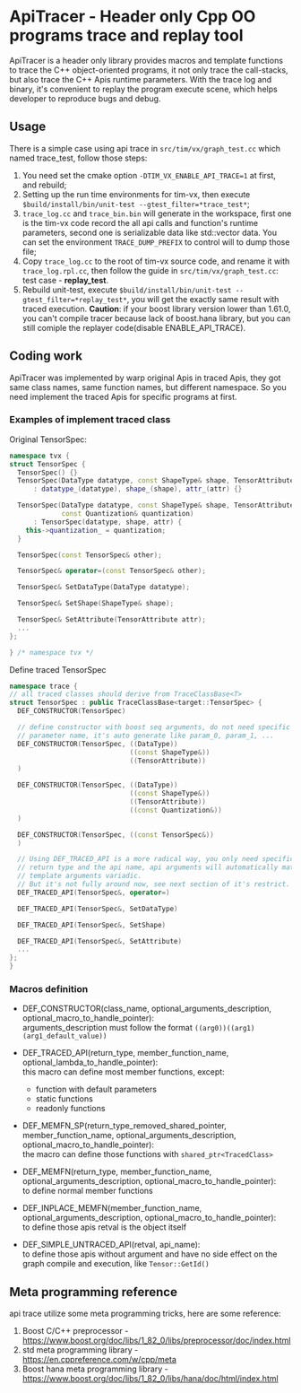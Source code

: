 # ApiTracer - Header only Cpp OO programs trace and replay tool

ApiTracer is a header only library provides macros and template functions to trace the C++ object-oriented programs, it not only trace the call-stacks, but also trace the C++ Apis runtime parameters. With the trace log and binary, it's convenient to replay the program execute scene, which helps developer to reproduce bugs and debug.

## Usage
There is a simple case using api trace in `src/tim/vx/graph_test.cc` which named trace_test, follow those steps:  
1. You need set the cmake option `-DTIM_VX_ENABLE_API_TRACE=1` at first, and rebuild;
2. Setting up the run time environments for tim-vx, then execute `$build/install/bin/unit-test --gtest_filter=*trace_test*`;
3. `trace_log.cc` and `trace_bin.bin` will generate in the workspace, first one is the tim-vx code record the all api calls and function's runtime parameters, second one is serializable data like std::vector data. You can set the environment `TRACE_DUMP_PREFIX` to control will to dump those file;
4. Copy `trace_log.cc` to the root of tim-vx source code, and rename it with `trace_log.rpl.cc`, then follow the guide in `src/tim/vx/graph_test.cc`: test case - **replay_test**.
5. Rebuild unit-test, execute `$build/install/bin/unit-test --gtest_filter=*replay_test*`, you will get the exactly same result with traced execution.
**Caution**: if your boost library version lower than 1.61.0, you can't compile tracer because lack of boost.hana library, but you can still comiple the replayer code(disable ENABLE_API_TRACE).

## Coding work
ApiTracer was implemented by warp original Apis in traced Apis, they got same class names, same function names, but different namespace. So you need implement the traced Apis for specific programs at first.

### Examples of implement traced class
Original TensorSpec:
``` C++
namespace tvx {
struct TensorSpec {
  TensorSpec() {}
  TensorSpec(DataType datatype, const ShapeType& shape, TensorAttribute attr)
      : datatype_(datatype), shape_(shape), attr_(attr) {}

  TensorSpec(DataType datatype, const ShapeType& shape, TensorAttribute attr,
             const Quantization& quantization)
      : TensorSpec(datatype, shape, attr) {
    this->quantization_ = quantization;
  }

  TensorSpec(const TensorSpec& other);

  TensorSpec& operator=(const TensorSpec& other);

  TensorSpec& SetDataType(DataType datatype);

  TensorSpec& SetShape(ShapeType& shape);

  TensorSpec& SetAttribute(TensorAttribute attr);
  ...
};

} /* namespace tvx */
```
Define traced TensorSpec
``` C++
namespace trace {
// all traced classes should derive from TraceClassBase<T>
struct TensorSpec : public TraceClassBase<target::TensorSpec> {
  DEF_CONSTRUCTOR(TensorSpec)

  // define constructor with boost seq arguments, do not need specific the
  // parameter name, it's auto generate like param_0, param_1, ...
  DEF_CONSTRUCTOR(TensorSpec, ((DataType))
                              ((const ShapeType&))
                              ((TensorAttribute))
  )

  DEF_CONSTRUCTOR(TensorSpec, ((DataType))
                              ((const ShapeType&))
                              ((TensorAttribute))
                              ((const Quantization&))
  )

  DEF_CONSTRUCTOR(TensorSpec, ((const TensorSpec&))
  )

  // Using DEF_TRACED_API is a more radical way, you only need specific the api
  // return type and the api name, api arguments will automatically match by the
  // template arguments variadic.
  // But it's not fully around now, see next section of it's restrict.
  DEF_TRACED_API(TensorSpec&, operator=)

  DEF_TRACED_API(TensorSpec&, SetDataType)

  DEF_TRACED_API(TensorSpec&, SetShape)

  DEF_TRACED_API(TensorSpec&, SetAttribute)
  ...
};
}
```

### Macros definition
- DEF_CONSTRUCTOR(class_name, optional_arguments_description, optional_macro_to_handle_pointer):  
arguments_description must follow the format `((arg0))((arg1)(arg1_default_value))`

- DEF_TRACED_API(return_type, member_function_name, optional_lambda_to_handle_pointer):  
this macro can define most member functions, except:
  - function with default parameters
  - static functions
  - readonly functions

- DEF_MEMFN_SP(return_type_removed_shared_pointer, member_function_name, optional_arguments_description, optional_macro_to_handle_pointer):  
the macro can define those functions with `shared_ptr<TracedClass>`

- DEF_MEMFN(return_type, member_function_name, optional_arguments_description, optional_macro_to_handle_pointer):  
to define normal member functions

- DEF_INPLACE_MEMFN(member_function_name, optional_arguments_description, optional_macro_to_handle_pointer):  
to define those apis retval is the object itself

- DEF_SIMPLE_UNTRACED_API(retval, api_name):  
to define those apis without argument and have no side effect on the graph compile and execution, like `Tensor::GetId()`

## Meta programming reference
api trace utilize some meta programming tricks, here are some reference:
1. Boost C/C++ preprocessor - https://www.boost.org/doc/libs/1_82_0/libs/preprocessor/doc/index.html
2. std meta programming library - https://en.cppreference.com/w/cpp/meta
3. Boost hana meta programming library - https://www.boost.org/doc/libs/1_82_0/libs/hana/doc/html/index.html
